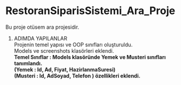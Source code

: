 # RestoranSiparisSistemi_Ara_Proje
Bu proje otüsem ara projesidir.
1. ADIMDA YAPILANLAR<br>
Projenin temel yapısı ve OOP sınıfları oluşturuldu.<br>
Models ve screenshots klasörleri eklendi.<br>
<b>Temel Sınıflar : Models klasöründe Yemek ve Musteri sınıfları tanımlandı.<br>
(Yemek :  Id, Ad, Fiyat, HazirlanmaSuresi)<br>
(Musteri :  Id, AdSoyad, Telefon ) özellikleri eklendi.<br>




